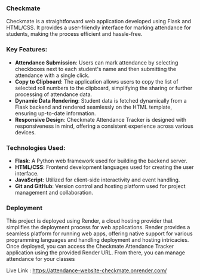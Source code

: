 ### **Checkmate**

Checkmate  is a straightforward web application developed using Flask and HTML/CSS. It provides a user-friendly interface for marking attendance for students, making the process efficient and hassle-free.

### Key Features:

- **Attendance Submission**: Users can mark attendance by selecting checkboxes next to each student's name and then submitting the attendance with a single click.
- **Copy to Clipboard**: The application allows users to copy the list of selected roll numbers to the clipboard, simplifying the sharing or further processing of attendance data.
- **Dynamic Data Rendering**: Student data is fetched dynamically from a Flask backend and rendered seamlessly on the HTML template, ensuring up-to-date information.
- **Responsive Design**: Checkmate Attendance Tracker is designed with responsiveness in mind, offering a consistent experience across various devices.

### Technologies Used:
- **Flask**: A Python web framework used for building the backend server.
- **HTML/CSS**: Frontend development languages used for creating the user interface.
- **JavaScript**: Utilized for client-side interactivity and event handling.
- **Git and GitHub**: Version control and hosting platform used for project management and collaboration.

### Deployment
This project is deployed using Render, a cloud hosting provider that simplifies the deployment process for web applications. Render provides a seamless platform for running web apps, offering native support for various programming languages and handling deployment and hosting intricacies. Once deployed, you can access the Checkmate Attendance Tracker application using the provided Render URL. From there, you can manage attendance for your  classes

Live Link :   https://attendance-website-checkmate.onrender.com/




